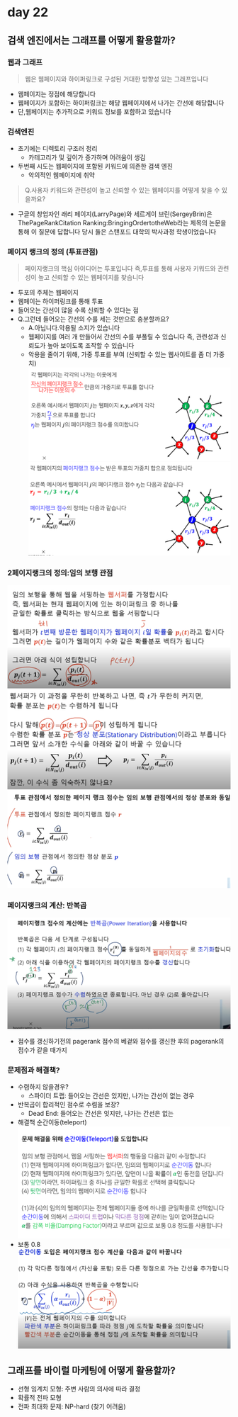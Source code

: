 # day 22

## 검색 엔진에서는 그래프를 어떻게 활용할까?

### 웹과 그래프
> 웹은 웹페이지와 하이퍼링크로 구성된 거대한 방향성 있는 그래프입니다
- 웹페이지는 정점에 해당합니다
- 웹페이지가 포함하는 하이퍼링크는 해당 웹페이지에서 나가는 간선에 해당합니다
- 단,웹페이지는 추가적으로 키워드 정보를 포함하고 있습니다

### 검색엔진
- 초기에는 디렉토리 구조러 정리
    - 카테고리가 및 깊이가 증가하며 어려움이 생김
- 두번째 시도는 웹페이지에 포함된 키워드에 의존한 검색 엔진
    - 악의적인 웹페이지에 취약
> Q.사용자 키워드와 관련성이 높고 신뢰할 수 있는 웹페이지를 어떻게 찾을 수 있을까요?
- 구글의 창업자인 래리 페이지(LarryPage)와 세르게이 브린(SergeyBrin)은 ThePageRankCitation
Ranking:BringingOrdertotheWeb라는 제목의 논문을 통해 이 질문에 답합니다
당시 둘은 스탠포드 대학의 박사과정 학생이었습니다

### 페이지 랭크의 정의 (투표관점)
> 페이지랭크의 핵심 아이디어는 투표입니다
> 즉,투표를 통해 사용자 키워드와 관련성이 높고 신뢰할 수 있는 웹페이지를 찾습니다
- 투포의 주체는 웹페이지
- 웹페이는 하이퍼링크를 통해 투표
- 들어오는 간선이 많을 수록 신뢰할 수 있다는 점
- Q.그런데 들어오는 간선의 수를 세는 것만으로 충분할까요?
    - A.아닙니다.악용될 소지가 있습니다
    - 웹페이지를 여러 개 만들어서 간선의 수를 부풀릴 수 있습니다 즉, 관련성과 신뢰도가 높아 보이도록 조작할 수 있습니다
    - 악용을 줄이기 위해, 가중 투표를 부여 (신뢰할 수 있는 웹사이트를 좀 더 가중치)
![pagerank_vote](../../images/pagerank_vote.png)
![pagerank_vote2](../../images/pagerank_vote2.png)

### 2페이지랭크의 정의:임의 보행 관점
![pagerank_walker1](../../images/pagerank_walker1.png)
![pagerank_walker2](../../images/pagerank_walker2.png)
![pagerank_walker3](../../images/pagerank_walker3.png)

### 페이지랭크의 계산: 반복곱
![power_iteration](../../images/power_iteration.png)
- 점수를 갱신하기전의 pagerank 점수의 베겉와 점수를 갱신한 후의 pagerank의 점수가 같을 때가지

### 문제점과 해결책?
- 수렴하지 않을경우?
    - 스파이더 트랩: 들어오는 간선은 있지만, 나가는 간선이 없는 경우
- 반복곱이 합리적인 점수로 수렴을 보장?
    - Dead End: 들어오는 간선은 잇지만, 나가는 간선은 없는
- 해결책 순간이동(teleport)
![teleport](../../images/teleport.png)
- 보통 0.8
![teleport_solution](../../images/teleport_solution.png)

## 그래프를 바이럴 마케팅에 어떻게 활용할까?
- 선형 임계치 모형: 주변 사람의 의사에 따라 결정
- 확률적 전파 모형
- 전파 최대화 문제: NP-hard (찾기 어려움)

    